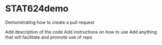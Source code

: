 # STAT624demo
Demonstrating how to create a pull request


Add description of the code
Add instructions on how to use
Add anything that will facilitate and promote use of repo
